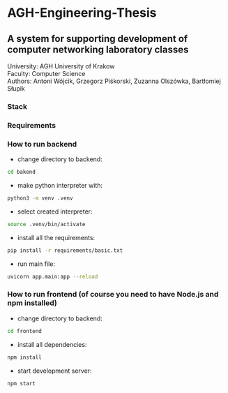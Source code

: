 # AGH-Engineering-Thesis
## A system for supporting development of computer networking laboratory classes

University: AGH University of Krakow <br>
Faculty: Computer Science <br>
Authors: Antoni Wójcik, Grzegorz Piśkorski, Zuzanna Olszówka, Bartłomiej Słupik <br>

### Stack

### Requirements

### How to run backend
- change directory to backend:
```bash
cd bakend
```
- make python interpreter with:
```bash
python3 -m venv .venv
```
- select created interpreter:
```bash
source .venv/bin/activate
```
- install all the requirements:
```bash
pip install -r requirements/basic.txt
```
- run main file:
```bash
uvicorn app.main:app --reload
```

### How to run frontend (of course you need to have Node.js and npm installed)
- change directory to backend:
```bash
cd frontend
```
- install all dependencies:
```bash
npm install
```
- start development server:
```bash
npm start
```